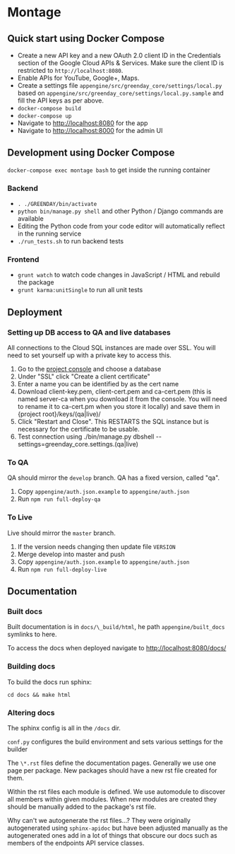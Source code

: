 # Montage

## Quick start using Docker Compose

- Create a new API key and a new OAuth 2.0 client ID in the Credentials section of the Google Cloud APIs & Services. Make sure the client ID is restricted to `http://localhost:8080`.
- Enable APIs for YouTube, Google+, Maps.
- Create a settings file `appengine/src/greenday_core/settings/local.py` based on `appengine/src/greenday_core/settings/local.py.sample` and fill the API keys as per above.
- `docker-compose build`
- `docker-compose up`
- Navigate to [http://localhost:8080](http://localhost:8080) for the app
- Navigate to [http://localhost:8000](http://localhost:8000) for the admin UI

## Development using Docker Compose

`docker-compose exec montage bash` to get inside the running container

### Backend

- `. ./GREENDAY/bin/activate`
- `python bin/manage.py shell` and other Python / Django commands are available
- Editing the Python code from your code editor will automatically reflect in the running service
- `./run_tests.sh` to run backend tests

### Frontend

- `grunt watch` to watch code changes in JavaScript / HTML and rebuild the package
- `grunt karma:unitSingle` to run all unit tests

## Deployment

### Setting up DB access to QA and live databases

All connections to the Cloud SQL instances are made over SSL. You will need to set yourself up with a private key to access this.

1.  Go to the [project console](https://console.cloud.google.com/sql/instances?project=greenday-project) and choose a database
2.  Under "SSL" click "Create a client certificate"
3.  Enter a name you can be identified by as the cert name
4.  Download client-key.pem, client-cert.pem and ca-cert.pem (this is named server-ca when you download it from the console. You will need to rename it to ca-cert.pm when you store it locally) and save them in {project root}/keys/(qa|live)/
5.  Click "Restart and Close". This RESTARTS the SQL instance but is necessary for the certificate to be usable.
6.  Test connection using ./bin/manage.py dbshell --settings=greenday_core.settings.(qa|live)

### To QA

QA should mirror the `develop` branch. QA has a fixed version, called "qa".

1.  Copy `appengine/auth.json.example` to `appengine/auth.json`
2.  Run `npm run full-deploy-qa`

### To Live

Live should mirror the `master` branch.

1.  If the version needs changing then update file `VERSION`
2.  Merge develop into master and push
3.  Copy `appengine/auth.json.example` to `appengine/auth.json`
4.  Run `npm run full-deploy-live`

## Documentation

### Built docs

Built documentation is in `docs/\_build/html`, he path `appengine/built_docs` symlinks to here.

To access the docs when deployed navigate to [http://localhost:8080/docs/](http://localhost:8080/docs/)

### Building docs

To build the docs run sphinx:

    cd docs && make html

### Altering docs

The sphinx config is all in the `/docs` dir.

`conf.py` configures the build environment and sets various settings for the builder

The `\*.rst` files define the documentation pages. Generally we use one page per package. New packages should have a new rst file created for them.

Within the rst files each module is defined. We use automodule to discover all members within given modules. When new modules are created they should be manually added to the package's rst file.

Why can't we autogenerate the rst files...? They were originally autogenerated using `sphinx-apidoc` but have been adjusted manually as the autogenerated ones add in a lot of things that obscure our docs such as members of the endpoints API service classes.
